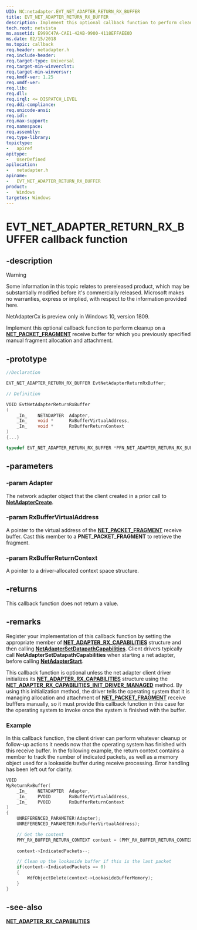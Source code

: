 ```yaml
---
UID: NC:netadapter.EVT_NET_ADAPTER_RETURN_RX_BUFFER
title: EVT_NET_ADAPTER_RETURN_RX_BUFFER
description: Implement this optional callback function to perform cleanup on a receive buffer for which you previously specified manual fragment allocation and attachment.
tech.root: netvista
ms.assetid: E999C47A-CAE1-42AB-9900-4118EFFAEE0D
ms.date: 02/15/2018
ms.topic: callback
req.header: netadapter.h
req.include-header:
req.target-type: Universal
req.target-min-winverclnt:
req.target-min-winversvr:
req.kmdf-ver: 1.25
req.umdf-ver:
req.lib:
req.dll:
req.irql: <= DISPATCH_LEVEL
req.ddi-compliance:
req.unicode-ansi:
req.idl:
req.max-support:
req.namespace:
req.assembly:
req.type-library: 
topictype: 
-	apiref
apitype: 
-	UserDefined
apilocation: 
-	netadapter.h
apiname: 
-	EVT_NET_ADAPTER_RETURN_RX_BUFFER
product:
-	Windows
targetos: Windows
---
```


# EVT_NET_ADAPTER_RETURN_RX_BUFFER callback function

## -description

> [!WARNING]
> Some information in this topic relates to prereleased product, which may be substantially modified before it's commercially released. Microsoft makes no warranties, express or implied, with respect to the information provided here.
>
> NetAdapterCx is preview only in Windows 10, version 1809.

Implement this optional callback function to perform cleanup on a [**NET_PACKET_FRAGMENT**](../netpacket/ns-netpacket-_net_packet_fragment.md) receive buffer for which you previously specified manual fragment allocation and attachment.

## -prototype

```c++
//Declaration

EVT_NET_ADAPTER_RETURN_RX_BUFFER EvtNetAdapterReturnRxBuffer; 

// Definition

VOID EvtNetAdapterReturnRxBuffer 
(
	_In_	NETADAPTER	Adapter,
	_In_	void *		RxBufferVirtualAddress,
	_In_	void *		RxBufferReturnContext
)
{...}

typedef EVT_NET_ADAPTER_RETURN_RX_BUFFER *PFN_NET_ADAPTER_RETURN_RX_BUFFER;
```

## -parameters

### -param Adapter 
The network adapter object that the client created in a prior call to [**NetAdapterCreate**](nf-netadapter-netadaptercreate.md).

### -param RxBufferVirtualAddress 
A pointer to the virtual address of the [**NET_PACKET_FRAGMENT**](../netpacket/ns-netpacket-_net_packet_fragment.md) receive buffer. Cast this member to a **PNET_PACKET_FRAGMENT** to retrieve the fragment.

### -param RxBufferReturnContext 
A pointer to a driver-allocated context space structure.

## -returns
This callback function does not return a value.

## -remarks
Register your implementation of this callback function by setting the appropriate member of [**NET_ADAPTER_RX_CAPABILITIES**](ns-netadapter-_net_adapter_rx_capabilities.md) structure and then calling [**NetAdapterSetDatapathCapabilities**](nf-netadapter-netadaptersetdatapathcapabilities.md). Client drivers typically call **NetAdapterSetDatapathCapabilities** when starting a net adapter, before calling [**NetAdapterStart**](nf-netadapter-netadapterstart.md).

This callback function is optional unless the net adapter client driver initializes its [**NET_ADAPTER_RX_CAPABILITIES**](ns-netadapter-_net_adapter_rx_capabilities.md) structure using the [**NET_ADAPTER_RX_CAPABILITIES_INIT_DRIVER_MANAGED**](nf-netadapter-net_adapter_rx_capabilities_init_driver_managed.md) method. By using this initialization method, the driver tells the operating system that it is managing allocation and attachment of [**NET_PACKET_FRAGMENT**](../netpacket/ns-netpacket-_net_packet_fragment.md) receive bufffers manually, so it must provide this callback function in this case for the operating system to invoke once the system is finished with the buffer.

### Example

In this callback function, the client driver can perform whatever cleanup or follow-up actions it needs now that the operating system has finished with this receive buffer. In the following example, the return context contains a member to track the number of indicated packets, as well as a memory object used for a lookaside buffer during receive processing. Error handling has been left out for clarity.

```c++
VOID
MyReturnRxBuffer(
	_In_	NETADAPTER	Adapter,
	_In_	PVOID		RxBufferVirtualAddress,
	_In_	PVOID		RxBufferReturnContext
)
{
	UNREFERENCED_PARAMETER(Adapter);
	UNREFERENCED_PARAMETER(RxBufferVirtualAddress);

	// Get the context
	PMY_RX_BUFFER_RETURN_CONTEXT context = (PMY_RX_BUFFER_RETURN_CONTEXT)RxBufferReturnContext;
	
	context->IndicatedPackets--;

	// Clean up the lookaside buffer if this is the last packet
	if(context->IndicatedPackets == 0)
	{
		WdfObjectDelete(context->LookasideBufferMemory);
	}
}
```

## -see-also

[**NET_ADAPTER_RX_CAPABILITIES**](ns-netadapter-_net_adapter_rx_capabilities.md)
